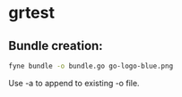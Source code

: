 # grtest

## Bundle creation:

```bash
fyne bundle -o bundle.go go-logo-blue.png
```

Use -a to append to existing -o file.
